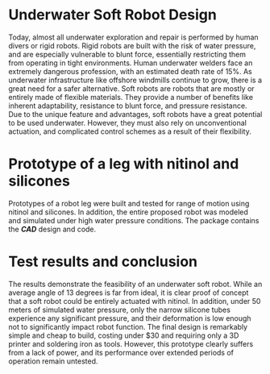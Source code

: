 # Underwater Soft Robot Design
Today, almost all underwater exploration
and repair is performed by human divers
or rigid robots. Rigid robots are built with
the risk of water pressure, and are
especially vulnerable to blunt force,
essentially restricting them from operating
in tight environments. Human underwater
welders face an extremely dangerous
profession, with an estimated death rate of
15%. As underwater infrastructure like
offshore windmills continue to grow, there
is a great need for a safer alternative.
Soft robots are robots that are mostly or
entirely made of flexible materials. They
provide a number of benefits like inherent
adaptability, resistance to blunt force, and
pressure resistance. Due to the unique
feature and advantages, soft robots have a
great potential to be used underwater.
However, they must also rely on
unconventional actuation, and complicated
control schemes as a result of their
flexibility.

# Prototype of a leg with nitinol and silicones 
Prototypes of a robot leg were built and tested for range of motion using nitinol 
and silicones. In addition, the entire proposed robot was modeled and simulated under high water pressure conditions.
The package contains the ***CAD*** design and code.

# Test results and conclusion
The results demonstrate the feasibility of
an underwater soft robot. While an
average angle of 13 degrees is far from
ideal, it is clear proof of concept that a soft
robot could be entirely actuated with
nitinol. In addition, under 50 meters of
simulated water pressure, only the narrow
silicone tubes experience any significant
pressure, and their deformation is low
enough not to significantly impact robot
function. The final design is remarkably
simple and cheap to build, costing under
$30 and requiring only a 3D printer and
soldering iron as tools. However, this
prototype clearly suffers from a lack of
power, and its performance over extended
periods of operation remain untested.
